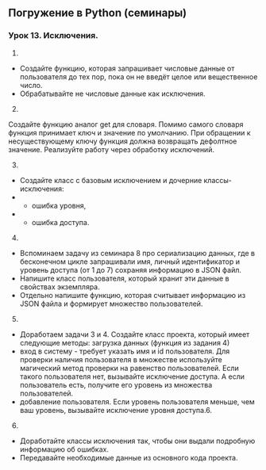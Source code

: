 ## Погружение в Python (семинары)
### Урок 13. Исключения.

1.
* Создайте функцию, которая запрашивает числовые данные от пользователя до тех пор, пока он не введёт целое или вещественное число.
* Обрабатывайте не числовые данные как исключения.

2.
Создайте функцию аналог get для словаря.
Помимо самого словаря функция принимает ключ и значение по умолчанию.
При обращении к несуществующему ключу функция должна возвращать дефолтное значение.
Реализуйте работу через обработку исключений.

3.
* Создайте класс с базовым исключением и дочерние классы-исключения:
* - ошибка уровня,
* - ошибка доступа.

4.
* Вспоминаем задачу из семинара 8 про сериализацию данных, где в бесконечном цикле запрашивали имя, личный идентификатор и уровень доступа (от 1 до 7) сохраняя информацию в JSON файл.
* Напишите класс пользователя, который хранит эти данные в свойствах экземпляра.
* Отдельно напишите функцию, которая считывает информацию из JSON файла и формирует множество пользователей.

5.
* Доработаем задачи 3 и 4. Создайте класс проекта, который имеет следующие методы: загрузка данных (функция из задания 4)
* вход в систему - требует указать имя и id пользователя. Для проверки наличия пользователя в множестве используйте магический метод проверки на равенство пользователей. Если такого пользователя нет, вызывайте исключение доступа. А если пользователь есть, получите его уровень из множества пользователей.
* добавление пользователя. Если уровень пользователя меньше, чем ваш уровень, вызывайте исключение уровня доступа.6.

6.
* Доработайте классы исключения так, чтобы они выдали подробную информацию об ошибках.
* Передавайте необходимые данные из основного кода проекта.
